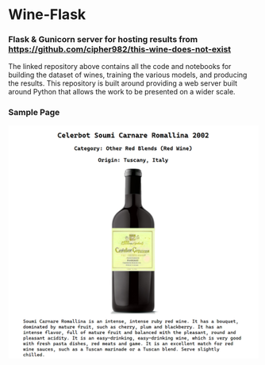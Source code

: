 # Wine-Flask
### Flask & Gunicorn server for hosting results from https://github.com/cipher982/this-wine-does-not-exist

The linked repository above contains all the code and notebooks for building the dataset of wines, training the various models, and producing the results. This repository is built around providing a web server built around Python that allows the work to be presented on a wider scale. 

### Sample Page

<img src="https://raw.githubusercontent.com/cipher982/this-wine-does-not-exist/master/images/page_sample.png" alt="sample-wine-page" width="700"/>
